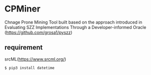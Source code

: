 # CPMiner
Chnage Prone Mining Tool built based on the approach introduced in Evaluating SZZ Implementations Through a Developer-informed Oracle (https://github.com/grosa1/pyszz)

## requirement

srcML(https://www.srcml.org/)

`$ pip3 install datetime`
